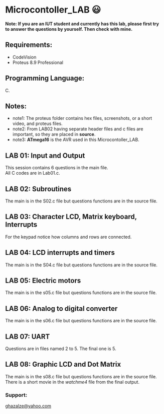 # Microcontoller_LAB  :smiley:  
**Note: If you are an IUT student and currently has this lab, please first try to answer the questions by yourself. Then check with mine.**  
 ## Requirements:
 - CodeVision
 - Proteus 8.9 Professional
 ## Programming Language:
 C.  
## Notes:
 - note1: The proteus folder contains hex files, screenshots, or a short video, and proteus files.  
 - note2: From LAB02 having separate header files and c files are important, so they are placed in **source**.  
 - note3: **ATmega16** is the AVR used in this Microcontoller_LAB.  
 ## LAB 01: Input and Output
This session contains 6 questions in the main file.   
All C codes are in Lab01.c. 
## LAB 02: Subroutines
The main is in the S02.c file but questions functions are in the source file. 
## LAB 03: Character LCD, Matrix keyboard, Interrupts  
For the keypad notice how columns and rows are connected.  
## LAB 04: LCD interrupts and timers   
The main is in the S04.c file but questions functions are in the source file.  
## LAB 05: Electric motors  
The main is in the s05.c file but questions functions are in the source file.  
## LAB 06: Analog to digital converter  
The main is in the s06.c file but questions functions are in the source file. 
## LAB 07: UART  
Questions are in files named 2 to 5. The final one is 5.   
## LAB 08: Graphic LCD and Dot Matrix 
The main is in the s08.c file but questions functions are in the source file.   
There is a short movie in the *watchme4* file from the final output.  
### Support:  
ghazalze@yahoo.com
